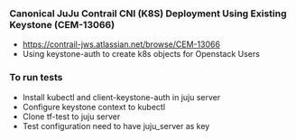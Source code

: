 ### Canonical JuJu Contrail CNI (K8S) Deployment Using Existing Keystone (CEM-13066)

* https://contrail-jws.atlassian.net/browse/CEM-13066
* Using keystone-auth to create k8s objects for Openstack Users

### To run tests
* Install kubectl and client-keystone-auth in juju server
* Configure keystone context to kubectl
* Clone tf-test to juju server
* Test configuration need to have juju_server as key


